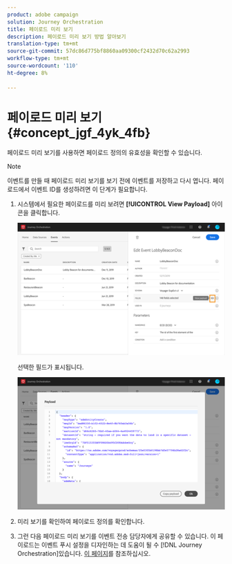 ```yaml
---
product: adobe campaign
solution: Journey Orchestration
title: 페이로드 미리 보기
description: 페이로드 미리 보기 방법 알아보기
translation-type: tm+mt
source-git-commit: 57dc86d775bf8860aa09300cf2432d70c62a2993
workflow-type: tm+mt
source-wordcount: '110'
ht-degree: 8%

---
```




# 페이로드 미리 보기 {#concept_jgf_4yk_4fb}

페이로드 미리 보기를 사용하면 페이로드 정의의 유효성을 확인할 수 있습니다.

>[!NOTE]
>
>이벤트를 만들 때 페이로드 미리 보기를 보기 전에 이벤트를 저장하고 다시 엽니다. 페이로드에서 이벤트 ID를 생성하려면 이 단계가 필요합니다.

1. 시스템에서 필요한 페이로드를 미리 보려면 **[!UICONTROL View Payload]** 아이콘을 클릭합니다.

   ![](../assets/journey13.png)

   선택한 필드가 표시됩니다.

   ![](../assets/journey14.png)

1. 미리 보기를 확인하여 페이로드 정의를 확인합니다.

1. 그런 다음 페이로드 미리 보기를 이벤트 전송 담당자에게 공유할 수 있습니다. 이 페이로드는 이벤트 푸시 설정을 디자인하는 데 도움이 될 수 [!DNL Journey Orchestration]있습니다. [이 페이지](../event/additional-steps-to-send-events-to-journey-orchestration.md)를 참조하십시오.

